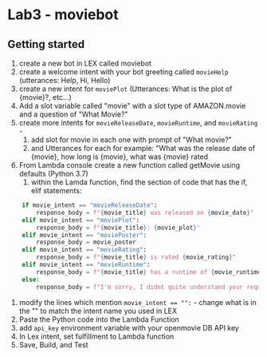 # Lab3 - moviebot

## Getting started
1. create a new bot in LEX called moviebot
2. create a welcome intent with your bot greeting called `movieHelp` (utterances: Help, Hi, Hello)
3. create a new intent for `moviePlot` (Utterances: What is the plot of {movie}?, etc...)
4. Add a slot variable called "movie" with a slot type of AMAZON.movie and a question of "What Movie?"
5. create more intents for `movieReleaseDate`, `movieRuntime`, and `movieRating` - 
   1. add slot for movie in each one with prompt of "What movie?"
   2. and Utterances for each for example: "What was the release date of {movie}, how long is {movie}, what was {movie} rated
6. From Lambda console create a new function called getMovie using defaults (Python 3.7)
   1. within the Lamda function, find the section of code that has the if, elif statements:
```python
    if movie_intent == "movieReleaseDate":
        response_body = f"{movie_title} was released on {movie_date}"
    elif movie_intent == "moviePlot":
        response_body = f"{movie_title}: {movie_plot}"
    elif movie_intent == "moviePoster":
        response_body = movie_poster
    elif movie_intent == "movieRating":
        response_body = f"{movie_title} is rated {movie_rating}"
    elif movie_intent == "movieRuntime":
        response_body = f"{movie_title} has a runtime of {movie_runtime}"
    else:
        response_body = f"I'm sorry, I didnt quite understand your request."
```
   1. modify the lines which mention `movie_intent == "":` - change what is in the "" to match the intent name you used in LEX
7. Paste the Python code into the Lambda Function
8. add `api_key` environment variable with your openmovie DB API key
9.  In Lex intent, set fulfillment to Lambda function
10.   Save, Build, and Test